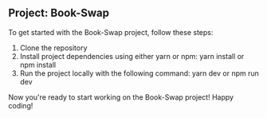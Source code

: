 ## Project: Book-Swap

To get started with the Book-Swap project, follow these steps:

1. Clone the repository
2. Install project dependencies using either yarn or npm:
yarn install
or 
npm install
3. Run the project locally with the following command:
yarn dev 
or 
npm run dev 


Now you're ready to start working on the Book-Swap project! Happy coding!
